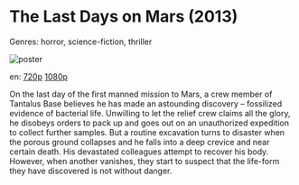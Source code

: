 # The Last Days on Mars (2013)

Genres: horror, science-fiction, thriller

![poster](http://image.tmdb.org/t/p/w500/4qeyW474FZWxUccDrR7pUJ8wfJ7.jpg)

en:
  [720p](magnet:?xt=urn:btih:49BE710471CDBC1CDB87D9F851C8BFAB3FDB9A3F&tr=udp://glotorrents.pw:6969/announce&tr=udp://tracker.opentrackr.org:1337/announce&tr=udp://torrent.gresille.org:80/announce&tr=udp://tracker.openbittorrent.com:80&tr=udp://tracker.coppersurfer.tk:6969&tr=udp://tracker.leechers-paradise.org:6969&tr=udp://p4p.arenabg.ch:1337&tr=udp://tracker.internetwarriors.net:1337)
  [1080p](magnet:?xt=urn:btih:2D25D1537FB5912F9F7DF56D7BA504EBB73F0405&tr=udp://glotorrents.pw:6969/announce&tr=udp://tracker.opentrackr.org:1337/announce&tr=udp://torrent.gresille.org:80/announce&tr=udp://tracker.openbittorrent.com:80&tr=udp://tracker.coppersurfer.tk:6969&tr=udp://tracker.leechers-paradise.org:6969&tr=udp://p4p.arenabg.ch:1337&tr=udp://tracker.internetwarriors.net:1337)
  


On the last day of the first manned mission to Mars, a crew member of Tantalus Base believes he has made an astounding discovery – fossilized evidence of bacterial life. Unwilling to let the relief crew claims all the glory, he disobeys orders to pack up and goes out on an unauthorized expedition to collect further samples. But a routine excavation turns to disaster when the porous ground collapses and he falls into a deep crevice and near certain death. His devastated colleagues attempt to recover his body. However, when another vanishes, they start to suspect that the life-form they have discovered is not without danger.